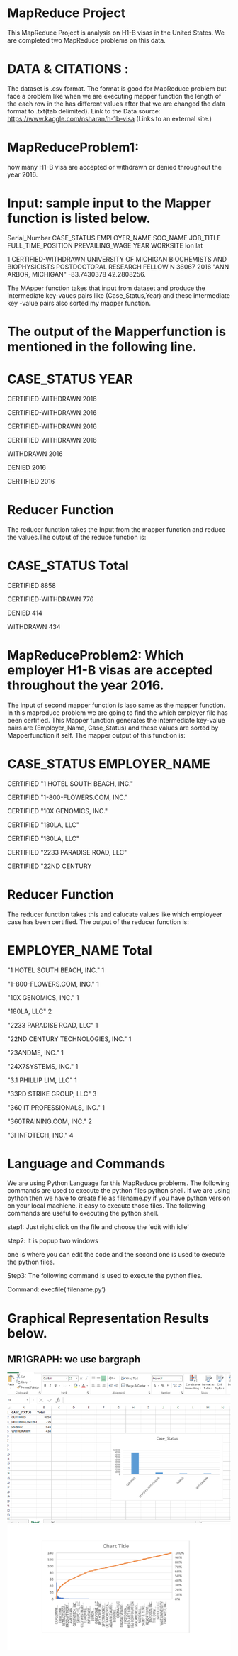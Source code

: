 
# MapReduce Project
This MapReduce Project is analysis on H1-B visas in the United States. We are completed two MapReduce problems on this data.
# DATA & CITATIONS :
The dataset is .csv format. The format is good for MapReduce problem but face a problem like when we are executing mapper function the length of the each row in the has different values after that we are changed the data format to .txt(tab delimited). 
Link to the Data source: https://www.kaggle.com/nsharan/h-1b-visa (Links to an external site.)

# MapReduceProblem1: 
how many H1-B visa are accepted or withdrawn or denied throughout the year 2016.
# Input: sample input to the Mapper function is listed below.
Serial_Number	CASE_STATUS	EMPLOYER_NAME	SOC_NAME	JOB_TITLE	FULL_TIME_POSITION	PREVAILING_WAGE	YEAR	WORKSITE	lon	lat

1	CERTIFIED-WITHDRAWN	UNIVERSITY OF MICHIGAN	BIOCHEMISTS AND BIOPHYSICISTS	POSTDOCTORAL RESEARCH FELLOW	N	36067	2016	"ANN ARBOR, MICHIGAN"	-83.7430378	42.2808256.


The MApper function takes that input from dataset and produce the intermediate key-vaues pairs like (Case_Status,Year) and these intermediate key -value pairs also sorted my mapper function.



# The output of the Mapperfunction is mentioned in the following line.

# CASE_STATUS	YEAR
CERTIFIED-WITHDRAWN	                                       2016

CERTIFIED-WITHDRAWN	                                       2016

CERTIFIED-WITHDRAWN	                                       2016

CERTIFIED-WITHDRAWN                                       	2016

WITHDRAWN	                                                 2016

DENIED	                                                    2016

CERTIFIED	                                                 2016

# Reducer Function
 The reducer function takes the Input from the mapper function and reduce the values.The output of the reduce function is:
# CASE_STATUS	Total
CERTIFIED	8858

CERTIFIED-WITHDRAWN	776

DENIED	414

WITHDRAWN	434

# MapReduceProblem2: Which employer H1-B visas are accepted throughout the year 2016.
The input of second mapper function is laso same as the mapper function. In this mapreduce problem we are going to find the which employer file has been certified. This Mapper function generates the intermediate key-value pairs are (Employer_Name, Case_Status) and these values are sorted by Mapperfunction it self.
The mapper output of this function is:
# CASE_STATUS	EMPLOYER_NAME
CERTIFIED	 "1 HOTEL SOUTH BEACH, INC."

CERTIFIED	"1-800-FLOWERS.COM, INC."

CERTIFIED	"10X GENOMICS, INC."

CERTIFIED	"180LA, LLC"

CERTIFIED	"180LA, LLC"

CERTIFIED	"2233 PARADISE ROAD, LLC"

CERTIFIED	"22ND CENTURY 
# Reducer Function
The reducer function takes this and calucate values like which employeer case has been certified. The output of the reducer function is:
# EMPLOYER_NAME	Total
"1 HOTEL SOUTH BEACH, INC."	1

"1-800-FLOWERS.COM, INC."	1

"10X GENOMICS, INC."	1

"180LA, LLC"	2

"2233 PARADISE ROAD, LLC"	1

"22ND CENTURY TECHNOLOGIES, INC."	1

"23ANDME, INC."	1

"24X7SYSTEMS, INC."	1

"3.1 PHILLIP LIM, LLC"	1

"33RD STRIKE GROUP, LLC"	3

"360 IT PROFESSIONALS, INC."	1

"360TRAINING.COM, INC."	2

"3I INFOTECH, INC."	4

# Language and Commands
We are using Python Language for this MapReduce problems. The following commands are used to execute the python files python shell.
If we are using python then we have to create file as filename.py
if you have python version on your local machiene. it easy to execute those files.
The following commands are  useful to executing the python shell.

 step1: Just right click on the file and choose the 'edit with idle'
 
 step2: it is popup two windows 
 
 one is where you can edit the code and the second one is used to execute the python files.
 
Step3: The following command is used to execute the python files.

Command: execfile(‘filename.py’) 

# Graphical Representation Results below.

MR1GRAPH: we use bargraph 
-----------------------------------------------------------------------------------
![Alt Map Reduce Problem 01](https://github.com/RaghavaChowdary/P11/blob/master/MAPREDUCE1.PNG?raw=true "MR1")
![Alt Map Reduce Problem 02](https://github.com/RaghavaChowdary/P11/blob/master/reduceroutput.png?raw=true "MR1")










